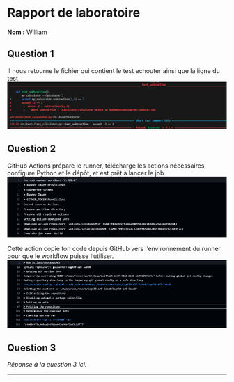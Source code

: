 # Rapport de laboratoire

**Nom :** William

## Question 1

Il nous retourne le fichier qui contient le test echouter ainsi que la ligne du test 
![alt text](image.png)

## Question 2
GitHub Actions prépare le runner, télécharge les actions nécessaires, configure Python et le dépôt, et est prêt à lancer le job.
![alt text](image-1.png)

Cette action copie ton code depuis GitHub vers l’environnement du runner pour que le workflow puisse l’utiliser.
![alt text](image-2.png)
## Question 3

_Réponse à la question 3 ici._

---